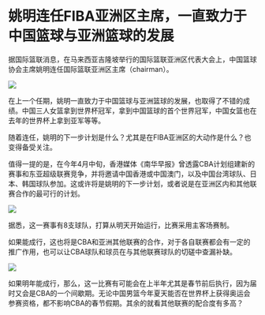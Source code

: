# 姚明连任FIBA亚洲区主席，一直致力于中国篮球与亚洲篮球的发展

据国际篮联消息，在马来西亚吉隆坡举行的国际篮联亚洲区代表大会上，中国篮球协会主席姚明连任国际篮联亚洲区主席（chairman）。

![](https://inews.gtimg.com/news_bt/OPgy1GtnUspoQVFQbFcOEIrboKa52tEzCT7Ofss9XVpdEAA/1000)

在上一个任期，姚明一直致力于中国篮球与亚洲篮球的发展，也取得了不错的成绩。中国三人女篮拿到世界杯冠军，拿到中国篮球的首个世界冠军，中国女篮也在去年的世界杯上拿到亚军等等。

随着连任，姚明的下一步计划是什么？尤其是在FIBA亚洲区的大动作是什么？也变得备受关注。

值得一提的是，在今年4月中旬，香港媒体《南华早报》曾透露CBA计划组建新的赛事和东亚超级联赛竞争，并将邀请中国香港或中国澳门，以及中国台湾球队、日本、韩国球队参加。这或许将是姚明的下一步计划，或者说是在亚洲区内和其他联赛合作的最可行的计划。

![](https://inews.gtimg.com/news_bt/OwNhd9vn4Xyf00DClgh1X5aBvoDaRU23SMKVImQHZ79vUAA/1000)

据悉，这一赛事有8支球队，打算从明天开始运行，比赛采用主客场赛制。

如果能成行，这也将是CBA和亚洲其他联赛的合作，对于各自联赛都会有一定的推广作用，也可以让CBA球队和球员在与其他联赛球队的切磋中查漏补缺。

![](https://inews.gtimg.com/news_bt/OmeKgL8EvL9gRZRGIRsjowaL33tjcsyXBtqfz05lEdYLkAA/1000)

如果明年能成行，那么，这一比赛有可能会在上半年尤其是春节前后执行，因为届时又会是CBA的一个间歇期。无论中国男篮今年夏天能否在世界杯上获得奥运会参赛资格，都不影响CBA的春节假期。其余的就看其他联赛的配合度有多高？

